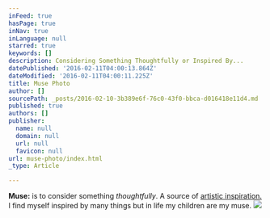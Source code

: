 ```yaml
---
inFeed: true
hasPage: true
inNav: true
inLanguage: null
starred: true
keywords: []
description: Considering Something Thoughtfully or Inspired By...
datePublished: '2016-02-11T04:00:13.864Z'
dateModified: '2016-02-11T04:00:11.225Z'
title: Muse Photo
author: []
sourcePath: _posts/2016-02-10-3b389e6f-76c0-43f0-bbca-d016418e11d4.md
published: true
authors: []
publisher:
  name: null
  domain: null
  url: null
  favicon: null
url: muse-photo/index.html
_type: Article

---
```

**Muse:** is to consider something _thoughtfully_. A source of [artistic inspiration.][0] I find myself inspired by many things but in life my children are my muse. ![](https://s3-us-west-2.amazonaws.com/the-grid-img/p/f9ae62456fef48292175881303de480895929e5b.jpg)

[0]: https://www.facebook.com/RebeccasPics/